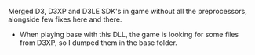 Merged D3, D3XP and D3LE SDK's in game without all the preprocessors, alongside few fixes here and there.

 * When playing base with this DLL, the game is looking for some files from D3XP, so I dumped them in the base folder.
